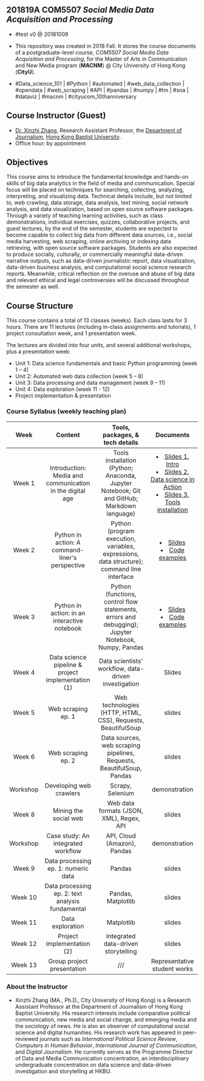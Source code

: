 
## 201819A COM5507 *Social Media Data Acquisition and Processing*

- #test v0 @ 20181009

- This repository was created in 2018 Fall. It stores the course documents of a postgraduate-level course, *COM5507 Social Media Data Acquisition and Processing*, for the Master of Arts in Communication and New Media program (**MACNM**) @ City University of Hong Kong (**CityU**).

- #Data_science_101 | #Python | #automated | #web_data_collection | #opendata | #web_scraping | #API | #pandas | #numpy | #tm | #sna | #dataviz | #macnm | #cityucom_10thanniversary

## Course Instructor (Guest)
- [Dr. Xinzhi Zhang](http://www.drxinzhizhang.com), Research Assistant Professor, the [Department of Journalism](http://www.jour.hkbu.edu.hk/eng/), [Hong Kong Baptist University](http://www.hkbu.edu.hk).  
- Office hour: by appointment

## Objectives
This course aims to introduce the fundamental knowledge and hands-on skills of big data analytics in the field of media and communication. Special focus will be placed on techniques for searching, collecting, analyzing, interpreting, and visualizing data. Technical details include, but not limited to, web crawling, data storage, data analysis, text mining, social network analysis, and data visualization, based on open source software packages. Through a variety of teaching learning activities, such as class demonstrations, individual exercises, quizzes, collaborative projects, and guest lectures, by the end of the semester, students are expected to become capable to collect big data from different data sources, i.e., social media harvesting, web scraping, online archiving or indexing data retrieving, with open source software packages. Students are also expected to produce socially, culturally, or commercially meaningful data-driven narrative outputs, such as data-driven journalistic report, data visualization, data-driven business analysis, and computational social science research reports. Meanwhile, critical reflection on the overuse and abuse of big data and relevant ethical and legal controversies will be discussed throughout the semester as well.

## Course Structure
This course contains a total of 13 classes (weeks). Each class lasts for 3 hours. There are 11 lectures (including in-class assignments and tutorials), 1 project consultation week, and 1 presentation week.

The lectures are divided into four units, and several additional workshops, plus a presentation week:
- Unit 1: Data science fundamentals and basic Python programming (week 1 – 4)
- Unit 2: Automated web data collection (week 5 – 8)
- Unit 3: Data processing and data management (week 9 – 11)
- Unit 4: Data exploration (week 11 - 12)
- Project implementation & presentation


### Course Syllabus (weekly teaching plan)

| Week | Content | Tools, packages, & tech details | Documents |
| :-: | :-: | :-: | :-: |
| Week 1 | Introduction: Media and communication in the digital age|  Tools installation (Python; Anaconda, Jupyter Notebook; Git and GitHub; Markdown language) | <li>[Slides 1. Intro](slides/CityUCOM5507_201819A_Week1a_Intro_GitHub.pdf) <li>[Slides 2. Data science in Action](slides/CityUCOM5507_201819A_Week1b_Action_GitHub.pdf) <li>[Slides 3. Tools installation](slides/CityUCOM5507_201819A_Week1c_Installation_GitHub.pdf) |
| Week 2 | Python in action: A command-liner's perspective | Python (program execution, variables, expressions, data structure); command line interface | <li>[Slides](slides/CityUCOM5507_201819A_Week2_PythonCLI_GitHub.pdf) <li>[Code examples](py_codes) |
| Week 3 | Python in action: in an interactive notebook | Python (functions, control flow statements, errors and debugging); Jupyter Notebook, Numpy, Pandas | <li>[Slides](slides/CityUCOM5507_201819A_Week3_PythonNB_GitHub.pdf) <li>[Code examples]() |
| Week 4 | Data science pipeline & project implementation (1) | Data scientists' workflow, data-driven investigation | Slides |
| Week 5 | Web scraping ep. 1 | Web technologies (HTTP, HTML, CSS), Requests, BeautifulSoup | slides |
| Week 6 | Web scraping ep. 2 | Data sources, web scraping pipelines, Requests, BeautifulSoup, Pandas | slides |
| Workshop | Developing web crawlers | Scrapy, Selenium | demonstration |
| Week 8 | Mining the social web | Web data formats (JSON, XML), Regex, API | slides |
| Workshop | Case study: An integrated workflow | API, Cloud (Amazon), Pandas | demonstration |
| Week 9 | Data processing ep. 1: numeric data | Pandas | slides |
| Week 10 | Data processing ep. 2: text analysis fundamental  | Pandas, Matplotlib | slides |
| Week 11 | Data exploration | Matplotlib | slides |
| Week 12 | Project implementation (2) | Integrated data-driven storytelling | slides |
| Week 13 | Group project presentation | /// | Representative student works |

### About the Instructor
- Xinzhi Zhang (MA., Ph.D., City University of Hong Kong) is a Research Assistant Professor at the Department of Journalism of Hong Kong Baptist University. His research interests include comparative political communication, new media and social change, and emerging media and the sociology of news. He is also an observer of computational social science and digital humanities. His research work has appeared in peer-reviewed journals such as *International Political Science Review*, *Computers in Human Behavior*, *International Journal of Communication*, and *Digital Journalism*. He currently serves as the Programme Director of Data and Media Communication concentration, an interdisciplinary undergraduate concentration on data science and data-driven investigation and storytelling at HKBU.
